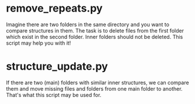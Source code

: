 # remove_repeats.py
Imagine there are two folders in the same directory and you want to compare structures in them.
The task is to delete files from the first folder which exist in the second folder. Inner folders should not be deleted.
This script may help you with it!

# structure_update.py
If there are two (main) folders with similar inner structures, we can compare them and move missing files and folders from one main folder to another.
That's what this script may be used for.
